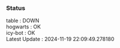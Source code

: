 ### Status


table : DOWN  
hogwarts : OK  
icy-bot : OK  
Latest Update : 2024-11-19 22:09:49.278180
